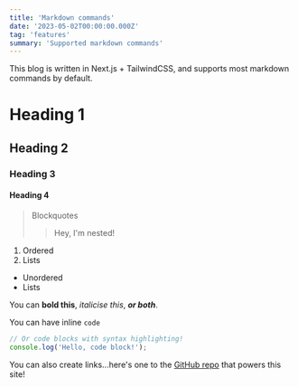 ```yaml
---
title: 'Markdown commands'
date: '2023-05-02T00:00:00.000Z'
tag: 'features'
summary: 'Supported markdown commands'
---
```


This blog is written in Next.js + TailwindCSS, and supports most markdown commands by default.

# Heading 1

## Heading 2

### Heading 3

#### Heading 4

> Blockquotes
>
> > Hey, I'm nested!

1. Ordered
2. Lists

- Unordered
- Lists

You can **bold this**, _italicise this_, **_or both_**.

You can have inline `code`

```javascript
// Or code blocks with syntax highlighting!
console.log('Hello, code block!');
```

You can also create links...here's one to the [GitHub repo](https://github.com/lesterong/nextjs-blog) that powers this site!
